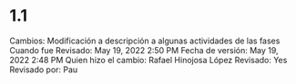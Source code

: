 # 1.1

Cambios: Modificación a descripción a algunas actividades de las fases
Cuando fue Revisado: May 19, 2022 2:50 PM
Fecha de  versión: May 19, 2022 2:48 PM
Quien hizo el cambio: Rafael Hinojosa López
Revisado: Yes
Revisado por: Pau